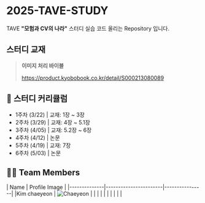 # 2025-TAVE-STUDY

TAVE **"모험과 CV의 나라"** 스터디 실습 코드 올리는 Repository 입니다.

##  스터디 교재
> **이미지 처리 바이블**
>
> 
> https://product.kyobobook.co.kr/detail/S000213080089
>

## 📅 스터디 커리큘럼
- 1주차 (3/22) | 교재: 1장 ~ 3장
- 2주차 (3/29) | 교재: 4장 ~ 5.1장
- 3주차 (4/05) | 교재: 5.2장 ~ 6장
- 4주차 (4/12) | 논문
- 5주차 (4/19) | 교재: 7장
- 6주차 (5/03) | 논문

## 🧑‍💻 Team Members

| Name         | Profile Image |
|--------------|-----------------------|----------------|
|Kim chaeyeon  | ![Chaeyeon](https://via.placeholder.com/60) |
|            |          |
|            |          |
|            |          |


